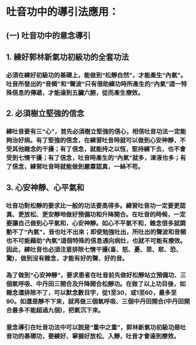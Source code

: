 # 吐音功中的導引法應用：

## (一) 吐音功中的意念導引

## 1. 練好郭林新氣功初級功的全套功法
### 必須在練好初級功的基礎上，能做到“松靜自然”，才能產生“內氣”。 吐音所發出的“音頻”和“聲波”只有借助練功時所產生的“內氣”這一特殊信息的傳遞，才能達到五臟六腑，從而產生療效。

## 2. 必須樹立堅強的信念
### 練吐音要有三“心”，首先必須樹立堅強的信心，相信吐音功法一定能夠治好病。有了堅強的信念，在練習吐音時就可以做到心安神靜，不受其他雜念的干擾；有了信念，就能持之以恆，堅持練下去，也不會受到七情干擾；有了信念，吐音時產生的“內氣”就多，津液也多；有了信念，練習吐音時就能做到嚴肅認真，一絲不苟。

## 3. 心安神靜、心平氣和
### 吐音功對松靜的要求比一般的功法要高得多。練習吐音功一定要更認真、更放松、更安靜地做好預備功和升降開合。在吐音的時候，一定要讓自己做到心平氣和，心安神靜。如心不平氣不和，雜念很多就調動不了“內氣”，音也吐不出來；即使勉強吐出，所吐出的聲波和音頻也不可能藉助“內氣”這個特殊的信息通向病灶，也就不可能有療效。因此，練吐音也必須注意排除七情干擾(喜、怒、憂、思、悲、恐、驚)，做到沒有雜念，才能有好的聲、好的音。

### 為了做到“心安神靜”，要求患者在吐音前先做好松靜站立預備功、三個氣呼吸、中丹田三開合及升降開合松靜功。在做了以上功目後，如雜念還排除不了，可以默念數目字，從1至30，或1至60，最多至90。如還是靜不下來，就再做三個氣呼吸、三個中丹田開合(中丹田開合最多不能超過九個)，把氣沉下來。

### 意念導引在吐音功法中可以說是“重中之重”，郭林新氣功初級功是吐音功的基礎功，要練好、掌握好放松、入靜，吐音才會達到療效。
